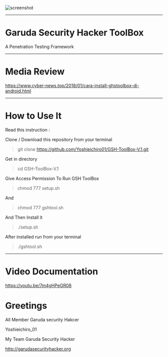 ![screenshot](http://preview.ibb.co/cOCvpw/4790121_anime_girl_wallpaper_hd_picsay.png)

______________________________________
# Garuda Security Hacker ToolBox 

A Penetration Testing Framework
______________________________________
# Media Review
https://www.cyber-news.top/2018/01/cara-install-ghstoolbox-di-android.html
______________________________________
# How to Use It

Read this instruction :

Clone / Download this repository from your terminal

> git clone https://github.com/Yoshieichiro01/GSH-ToolBox-V.1.git

Get in directory 

> cd GSH-ToolBox-V.1

Give Access Permission To Run GSH ToolBox

> chmod 777 setup.sh

And

> chmod 777 gshtool.sh

And Then Install it

> ./setup.sh

After installed run from your terminal

> ./gshtool.sh
_______________________________________
# Video Documentation

https://youtu.be/7m4gHPeGR08

# Greetings

All Member Garuda security Hakcer

Yoshieichiro_01 

My Team Garuda Security Hacker

http://garudasecurityhacker.org 
